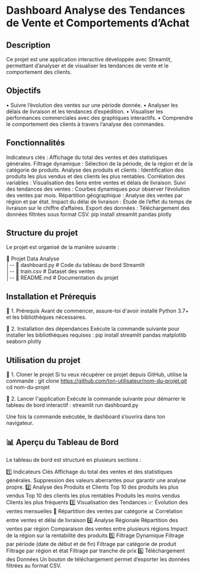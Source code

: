 # Dashboard Analyse des Tendances de Vente et Comportements d’Achat

##  Description
Ce projet est une application interactive développée avec Streamlit, permettant d’analyser et de visualiser les tendances de vente et le comportement des clients.
## Objectifs
•	Suivre l’évolution des ventes sur une période donnée.
•	Analyser les délais de livraison et les tendances d’expédition.
•	Visualiser les performances commerciales avec des graphiques interactifs.
•	Comprendre le comportement des clients à travers l’analyse des commandes.

## Fonctionnalités
 Indicateurs clés : Affichage du total des ventes et des statistiques générales.
 Filtrage dynamique : Sélection de la période, de la région et de la catégorie de produits.
 Analyse des produits et clients : Identification des produits les plus vendus et des clients les plus rentables.
 Corrélation des variables : Visualisation des liens entre ventes et délais de livraison.
 Suivi des tendances des ventes : Courbes dynamiques pour observer l’évolution des ventes par mois.
 Répartition géographique : Analyse des ventes par région et par état.
 Impact du délai de livraison : Étude de l’effet du temps de livraison sur le chiffre d’affaires.
 Export des données : Téléchargement des données filtrées sous format CSV.
pip install streamlit pandas plotly

## Structure du projet
Le projet est organisé de la manière suivante :

📁 Projet Data Analyse  
│-- 📜 dashboard.py        # Code du tableau de bord Streamlit  
│-- 📄 train.csv           # Dataset des ventes  
│-- 📜 README.md           # Documentation du projet 

## Installation et Prérequis
📌 1. Prérequis
Avant de commencer, assure-toi d'avoir installé Python 3.7+ et les bibliothèques nécessaires.

📌 2. Installation des dépendances
Exécute la commande suivante pour installer les bibliothèques requises :
pip install streamlit pandas matplotlib seaborn plotly

## Utilisation du projet
📌 1. Cloner le projet
Si tu veux récupérer ce projet depuis GitHub, utilise la commande :
git clone https://github.com/ton-utilisateur/nom-du-projet.git
cd nom-du-projet

📌 2. Lancer l'application
Exécute la commande suivante pour démarrer le tableau de bord interactif :
streamlit run dashboard.py

Une fois la commande exécutée, le dashboard s’ouvrira dans ton navigateur.

## 📊 Aperçu du Tableau de Bord
Le tableau de bord est structuré en plusieurs sections :

1️⃣ Indicateurs Clés
Affichage du total des ventes et des statistiques générales.
Suppression des valeurs aberrantes pour garantir une analyse propre.
2️⃣ Analyse des Produits et Clients
Top 10 des produits les plus vendus 
Top 10 des clients les plus rentables 
Produits les moins vendus 
Clients les plus fréquents 
3️⃣ Visualisation des Tendances
📈 Évolution des ventes mensuelles
📌 Répartition des ventes par catégorie
📊 Corrélation entre ventes et délai de livraison
4️⃣ Analyse Régionale
Répartition des ventes par région 
Comparaison des ventes entre plusieurs régions
Impact de la région sur la rentabilité des produits
5️⃣ Filtrage Dynamique
Filtrage par période (date de début et de fin) 
Filtrage par catégorie de produit 
Filtrage par région et état 
Filtrage par tranche de prix 
6️⃣ Téléchargement des Données
Un bouton de téléchargement permet d’exporter les données filtrées au format CSV.
